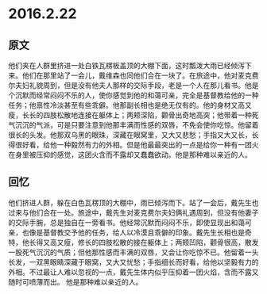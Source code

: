 # 2016.2.22

## 原文

他们夹在人群里挤进一处白铁瓦楞板盖顶的大棚下面，这时瓢泼大雨已经倾泻下来。他们在那里站了一会儿，戴维森也同他们合在一块了。在旅途中，他对麦克费尔夫妇礼貌周到，但是没有他夫人那样的交际手段，老是一个人在那儿看书。他是个沉默而经常闷闷不乐的人，使你感觉到他的和蔼可亲，完全是基督教给他的一种任务；他禀性冷淡甚至有些乖僻。他那副长相也是绝无仅有的。他的身材又高又瘦，长长的四肢松散地连接在躯体上；两颊深陷，颧骨出奇地高突；他带着一种死气沉沉的气派，可是只要注意到他那丰满而性感的双唇，不免会使你吃惊。他留着很长的头发。他那双乌黑的眼珠，深藏在眼窝里，又大又悲愁；手指又大又长，长得很好看，给他一种毅然有力的外相。但是他最最突出的一点是给你一种有一团火在身里被压抑的感觉，这团火含而不露却又蠢蠢欲动。他是那种难以亲近的人。


## 回忆

他们挤进人群，躲在白色瓦楞顶的大棚中，雨已倾泻而下。站了一会后，戴先生也过来与他们合在一处。旅途中，戴先生对麦克费尔夫妇俩礼遇周到，但没有他妻子的交际手腕，总是独自在一旁看书。他经常沉默而闷闷不乐，即使显现出和蔼可亲，也像是基督教交予他的任务，给人以冷漠且乖僻的印象。戴先生长相也是奇特，他长得又高又瘦，修长的四肢松散的接在躯体上；两颊凹陷，颧骨很高，散发一股死气沉沉的气质；但他那性感而丰满的双唇，又会让你吃惊不已。他留着一头长发，一双黑眼睛深藏于眼窝，又大又忧愁；手指细长而好看，给他以坚毅有力的外相。不过最让人难以忽视的一点，戴先生体内似乎压抑着一团火焰，含而不露又随时可喷薄而出。 他是那种难以亲近的人。
